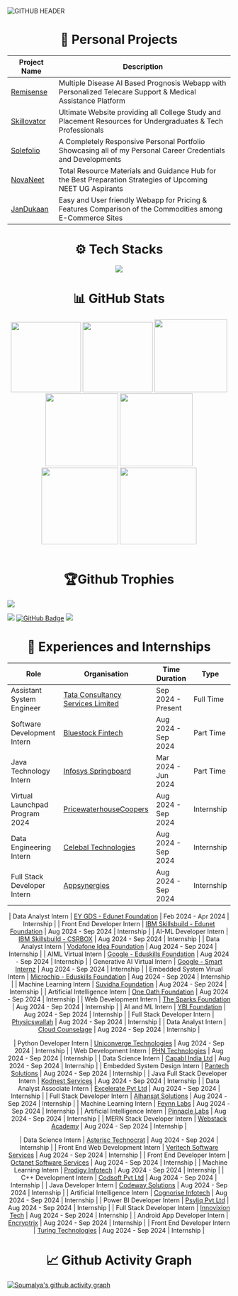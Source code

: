 ![GITHUB HEADER](https://github.com/user-attachments/assets/c425b1c6-eac3-4534-ad87-9af540cd1371)


<h1 align=center>💼 Personal Projects</h1>

<div align="center">
  
| Project Name | Description |
|--------------|-------------|
| [Remisense](https://xyz.vercel.app/) | Multiple Disease AI Based Prognosis Webapp with Personalized Telecare Support & Medical Assistance Platform |
| [Skillovator](https://xyz.vercel.app/) | Ultimate Website providing all College Study and Placement Resources for Undergraduates & Tech Professionals |
| [Solefolio](https://xyz.vercel.app/) | A Completely Responsive Personal Portfolio Showcasing all of my Personal Career Credentials and Developments | 
| [NovaNeet](https://xyz.vercel.app/) | Total Resource Materials and Guidance Hub for the Best Preparation Strategies of Upcoming NEET UG Aspirants |
| [JanDukaan](https://xyz.vercel.app/) | Easy and User friendly Webapp for Pricing & Features Comparison of the Commodities among E-Commerce Sites |

</div><be>

<h1 align=center>⚙ Tech Stacks</h1>

<p align="center">
  <a href="https://skillicons.dev">
    <img src="https://skillicons.dev/icons?i=cpp,java,py,html,css,js,bootstrap,react,tailwind,nextjs,nodejs,express,mongodb,flask,postgres" />
  </a>
</p>


<h1 align=center>📊 GitHub Stats</h1>

<div align="center">

<img height="158em" src="https://github-profile-summary-cards.vercel.app/api/cards/profile-details?username=soubhatta&theme=radical&hide_border=false">
<img height="158em" src="https://github-readme-stats.vercel.app/api/top-langs/?username=soubhatta&theme=radical&hide_border=true&include_all_commits=false&count_private=false&layout=compact">
<img height="164em" src="https://github-profile-summary-cards.vercel.app/api/cards/repos-per-language?username=soubhatta&theme=radical&hide_border=false">
<img height="164em" src="https://github-profile-summary-cards.vercel.app/api/cards/most-commit-language?username=soubhatta&theme=radical&hide_border=false">
<img height="164em" src="https://github-profile-summary-cards.vercel.app/api/cards/productive-time?username=soubhatta&theme=radical&utcOffset=8&hide_border=false">
<img height="173em" src="https://github-readme-stats.vercel.app/api?username=soubhatta&show_icons=true&rank_icon=github&theme=radical&hide_border=true&card_width=320_private=false">
<img height="173em" src="https://github-readme-streak-stats.herokuapp.com/?user=soubhatta&theme=radical&hide_border=true">

</div><br>

<h1 align=center>🏆Github Trophies</h1>

![](https://github-profile-trophy.vercel.app/?username=soubhatta&theme=radical&no-frame=false&no-bg=true&margin-w=4)


![ ](https://komarev.com/ghpvc/?username=soubhatta&color=blue)
</a>
<a href="https://github.com/soubhatta?tab=followers"><img src="https://img.shields.io/github/followers/soubhatta?label=Followers&style=social" alt="GitHub Badge"></a>
<a href ="https://metrics.lecoq.io/insights/soubhatta"><img src="https://img.shields.io/badge/-informational?&label=GitHub+Metrics&style=social"/></a>

</p>

<h1 align=center>📒 Experiences and Internships</h1>

<div align=center>

|              Role                |                                          Organisation                                            |    Time Duration    |    Type    |
| -------------------------------- | ----------------------------------------------------------------------------------------------------  | ------------------- | ---------- |
|    Assistant System Engineer     | [Tata Consultancy Services Limited](https://www.linkedin.com/company/tata-consultancy-services/)      | Sep 2024 - Present  | Full Time  |
|   Software Development Intern    | [Bluestock Fintech](https://www.linkedin.com/company/bluestock-fintech/)                              | Aug 2024 - Sep 2024 | Part Time  |
|      Java Technology Intern      | [Infosys Springboard](https://www.linkedin.com/company/infosys-springboard/)                          | Mar 2024 - Jun 2024 | Part Time  |
|  Virtual Launchpad Program 2024  | [PricewaterhouseCoopers](https://www.linkedin.com/company/pwc/)                                       | Aug 2024 - Sep 2024 | Internship |
|      Data Engineering Intern     | [Celebal Technologies](https://www.linkedin.com/company/celebaltechnologies/)                         | Aug 2024 - Sep 2024 | Internship |
|    Full Stack Developer Intern   | [Appsynergies](https://www.linkedin.com/company/appsynergies/)                                        | Aug 2024 - Sep 2024 | Internship |


|        Data Analyst Intern       | [EY GDS - Edunet Foundation](https://www.linkedin.com/company/edunetfoundation/)                      | Feb 2024 - Apr 2024 | Internship |
|     Front End Developer Intern   | [IBM Skillsbuild - Edunet Foundation](https://www.linkedin.com/company/edunetfoundation/)             | Aug 2024 - Sep 2024 | Internship |
|       AI-ML Developer Intern     | [IBM Skillsbuild - CSRBOX](https://www.linkedin.com/company/csrbox/)                                  | Aug 2024 - Sep 2024 | Internship |
|        Data Analyst Intern       | [Vodafone Idea Foundation](https://www.linkedin.com/company/vodafone-idea-foundation/)                | Aug 2024 - Sep 2024 | Internship |
|        AIML Virtual Intern       | [Google - Eduskills Foundation](https://www.linkedin.com/company/eduskillsfoundation/)                | Aug 2024 - Sep 2024 | Internship |
|   Generative AI Virtual Intern   | [Google - Smart Internz](https://www.linkedin.com/company/smartinternz/)                              | Aug 2024 - Sep 2024 | Internship |
|   Embedded System Virual Intern  | [Microchip - Eduskills Foundation](https://www.linkedin.com/company/eduskillsfoundation/)             | Aug 2024 - Sep 2024 | Internship |
|     Machine Learning Intern      | [Suvidha Foundation](https://www.linkedin.com/company/suvidha-foundation/)                            | Aug 2024 - Sep 2024 | Internship |
|  Artificial Intelligence Intern  | [One Oath Foundation](https://www.linkedin.com/showcase/oneoathfoundation/)                           | Aug 2024 - Sep 2024 | Internship |
|       Web Development Intern     | [The Sparks Foundation](https://www.linkedin.com/company/the-sparks-foundation/)                      | Aug 2024 - Sep 2024 | Internship |
|          AI and ML Intern        | [YBI Foundation](https://www.linkedin.com/company/ybi-foundation/)                                    | Aug 2024 - Sep 2024 | Internship |
|   Full Stack Developer Intern    | [Physicswallah](https://www.linkedin.com/company/physicswallah/)                                      | Aug 2024 - Sep 2024 | Internship |
|        Data Analyst Intern       | [Cloud Counselage](https://www.linkedin.com/company/cloud-counselage/)                                | Aug 2024 - Sep 2024 | Internship |


|      Python Developer Intern     | [Uniconverge Technologies](https://www.linkedin.com/company/uniconvergetechnologies/)                 | Aug 2024 - Sep 2024 | Internship |
|       Web Development Intern     | [PHN Technologies](https://www.linkedin.com/company/phn-technology/)                                  | Aug 2024 - Sep 2024 | Internship |
|       Data Science Intern        | [Capabl India Ltd](https://www.linkedin.com/school/cabapl-elite-techno-groups/)                       | Aug 2024 - Sep 2024 | Internship |
|   Embedded System Design Intern  | [Pantech Solutions](https://www.linkedin.com/company/pantechai/)                                      | Aug 2024 - Sep 2024 | Internship |
| Java Full Stack Developer Intern | [Kodnest Services](https://www.linkedin.com/company/kodnestoffice/)                                   | Aug 2024 - Sep 2024 | Internship |
|   Data Analyst Associate Intern  | [Excelerate Pvt Ltd](https://www.linkedin.com/company/4excelerate/)                                   | Aug 2024 - Sep 2024 | Internship |
|    Full Stack Developer Intern   | [Alhansat Solutions](https://www.linkedin.com/company/alhansat/)                                      | Aug 2024 - Sep 2024 | Internship |
|      Machine Learning Intern     | [Feynn Labs](https://www.linkedin.com/company/feynn-labs/)                                            | Aug 2024 - Sep 2024 | Internship |
|  Artificial Intelligence Intern  | [Pinnacle Labs](https://www.linkedin.com/company/pinnaclelabs/)                                       | Aug 2024 - Sep 2024 | Internship |
|   MERN Stack Developer Intern    | [Webstack Academy](https://www.linkedin.com/company/webstackacademyit/)                               | Aug 2024 - Sep 2024 | Internship |

|       Data Science Intern        | [Asterisc Technocrat](https://www.linkedin.com/company/asterisc-technocrat/)                          | Aug 2024 - Sep 2024 | Internship |
| Front End Web Development Intern | [Veritech Software Services](https://www.linkedin.com/company/veritech-software-it-services-pvt-ltd/) | Aug 2024 - Sep 2024 | Internship |
|     Front End Developer Intern   | [Octanet Software Services](https://www.linkedin.com/company/octanetservices/)                        | Aug 2024 - Sep 2024 | Internship |
|      Machine Learning Intern     | [Prodigy Infotech](https://www.linkedin.com/company/prodigy-infotech/)                                | Aug 2024 - Sep 2024 | Internship |
|      C++ Development Intern      | [Codsoft Pvt Ltd](https://www.linkedin.com/company/codsoft/)                                          | Aug 2024 - Sep 2024 | Internship |
|       Java Developer Intern      | [Codeway Solutions](https://www.linkedin.com/company/codeway-solutions/)                              | Aug 2024 - Sep 2024 | Internship |
|  Artificial Intelligence Intern  | [Cognorise Infotech](https://www.linkedin.com/company/cognoriseinfotech/)                             | Aug 2024 - Sep 2024 | Internship |
|     Power BI Developer Intern    | [Psyliq Pvt Ltd](https://www.linkedin.com/company/psyliq/)                                            | Aug 2024 - Sep 2024 | Internship |
|   Full Stack Developer Intern    | [Innovixion Tech](https://www.linkedin.com/company/innovixion-tech/)                                  | Aug 2024 - Sep 2024 | Internship |
|   Android App Developer Intern   | [Encryptrix](https://www.linkedin.com/company/encryptixofficial/)                                     | Aug 2024 - Sep 2024 | Internship |
|    Front End Developer Intern    | [Turing Technologies](https://www.linkedin.com/company/turing-technologie/)                           | Aug 2024 - Sep 2024 | Internship |



</div>

<h1 align=center>📈 Github Activity Graph</h1>

[![Soumalya's github activity graph](https://github-readme-activity-graph.vercel.app/graph?username=soubhatta&bg_color=02011e&color=ffffff&line=37ff00&point=ffffff&area=true&hide_border=false)](https://github.com/soubhatta/github-readme-activity-graph)


